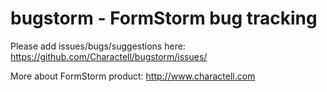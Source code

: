 bugstorm - FormStorm bug tracking
========

Please add issues/bugs/suggestions here: https://github.com/Charactell/bugstorm/issues/

More about FormStorm product: http://www.charactell.com
